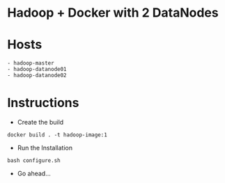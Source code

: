# Hadoop + Docker with 2 DataNodes

# Hosts
```
- hadoop-master
- hadoop-datanode01
- hadoop-datanode02
```

# Instructions
- Create the build
```
docker build . -t hadoop-image:1
```

- Run the Installation
```
bash configure.sh
```

- Go ahead...

